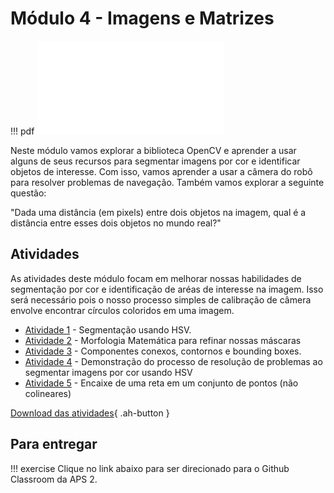 # Módulo 4 - Imagens e Matrizes

!!! pdf
    ![](slides.pdf)

Neste módulo vamos explorar a biblioteca OpenCV e aprender a usar alguns de seus recursos para segmentar imagens por cor e identificar objetos de interesse. Com isso, vamos aprender a usar a câmera do robô para resolver problemas de navegação. Também vamos explorar a seguinte questão:

"Dada uma distância (em pixels) entre dois objetos na imagem, qual é a distância entre esses dois objetos no mundo real?"

## Atividades

As atividades deste módulo focam em melhorar nossas habilidades de segmentação por cor e identificação de aréas de interesse na imagem. Isso será necessário pois o nosso processo simples de calibração de câmera envolve encontrar círculos coloridos em uma imagem. 

- [Atividade 1](atividade1.ipynb) - Segmentação usando HSV.
- [Atividade 2](atividade2.ipynb) - Morfologia Matemática para refinar nossas máscaras
- [Atividade 3](atividade3.ipynb) - Componentes conexos, contornos e bounding boxes.
- [Atividade 4](atividade4.ipynb) - Demonstração do processo de resolução de problemas ao segmentar imagens por cor usando HSV
- [Atividade 5](atividade5.ipynb) - Encaixe de uma reta em um conjunto de pontos (não colineares)

[Download das atividades](atividades-modulo02-aluno.zip){ .ah-button }

## Para entregar

!!! exercise
    Clique no link abaixo para ser direcionado para o Github Classroom da APS 2.